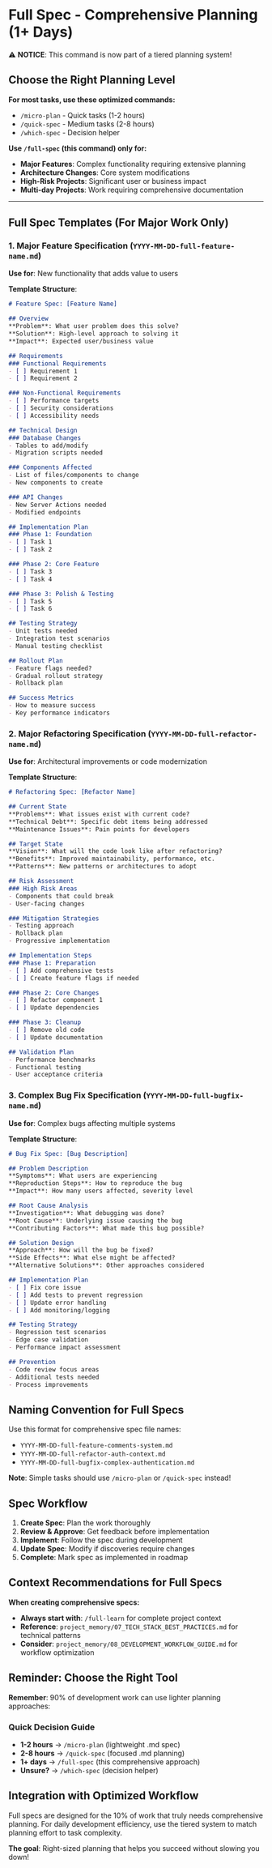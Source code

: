 # Full Spec - Comprehensive Planning (1+ Days)

⚠️ **NOTICE**: This command is now part of a tiered planning system!

## Choose the Right Planning Level

**For most tasks, use these optimized commands:**
- `/micro-plan` - Quick tasks (1-2 hours) 
- `/quick-spec` - Medium tasks (2-8 hours)
- `/which-spec` - Decision helper

**Use `/full-spec` (this command) only for:**
- **Major Features**: Complex functionality requiring extensive planning
- **Architecture Changes**: Core system modifications
- **High-Risk Projects**: Significant user or business impact
- **Multi-day Projects**: Work requiring comprehensive documentation

---

## Full Spec Templates (For Major Work Only)

### 1. Major Feature Specification (`YYYY-MM-DD-full-feature-name.md`)

**Use for**: New functionality that adds value to users

**Template Structure**:
```markdown
# Feature Spec: [Feature Name]

## Overview
**Problem**: What user problem does this solve?
**Solution**: High-level approach to solving it
**Impact**: Expected user/business value

## Requirements
### Functional Requirements
- [ ] Requirement 1
- [ ] Requirement 2

### Non-Functional Requirements
- [ ] Performance targets
- [ ] Security considerations
- [ ] Accessibility needs

## Technical Design
### Database Changes
- Tables to add/modify
- Migration scripts needed

### Components Affected
- List of files/components to change
- New components to create

### API Changes
- New Server Actions needed
- Modified endpoints

## Implementation Plan
### Phase 1: Foundation
- [ ] Task 1
- [ ] Task 2

### Phase 2: Core Feature
- [ ] Task 3
- [ ] Task 4

### Phase 3: Polish & Testing
- [ ] Task 5
- [ ] Task 6

## Testing Strategy
- Unit tests needed
- Integration test scenarios
- Manual testing checklist

## Rollout Plan
- Feature flags needed?
- Gradual rollout strategy
- Rollback plan

## Success Metrics
- How to measure success
- Key performance indicators
```

### 2. Major Refactoring Specification (`YYYY-MM-DD-full-refactor-name.md`)

**Use for**: Architectural improvements or code modernization

**Template Structure**:
```markdown
# Refactoring Spec: [Refactor Name]

## Current State
**Problems**: What issues exist with current code?
**Technical Debt**: Specific debt items being addressed
**Maintenance Issues**: Pain points for developers

## Target State
**Vision**: What will the code look like after refactoring?
**Benefits**: Improved maintainability, performance, etc.
**Patterns**: New patterns or architectures to adopt

## Risk Assessment
### High Risk Areas
- Components that could break
- User-facing changes

### Mitigation Strategies
- Testing approach
- Rollback plan
- Progressive implementation

## Implementation Steps
### Phase 1: Preparation
- [ ] Add comprehensive tests
- [ ] Create feature flags if needed

### Phase 2: Core Changes
- [ ] Refactor component 1
- [ ] Update dependencies

### Phase 3: Cleanup
- [ ] Remove old code
- [ ] Update documentation

## Validation Plan
- Performance benchmarks
- Functional testing
- User acceptance criteria
```

### 3. Complex Bug Fix Specification (`YYYY-MM-DD-full-bugfix-name.md`)

**Use for**: Complex bugs affecting multiple systems

**Template Structure**:
```markdown
# Bug Fix Spec: [Bug Description]

## Problem Description
**Symptoms**: What users are experiencing
**Reproduction Steps**: How to reproduce the bug
**Impact**: How many users affected, severity level

## Root Cause Analysis
**Investigation**: What debugging was done?
**Root Cause**: Underlying issue causing the bug
**Contributing Factors**: What made this bug possible?

## Solution Design
**Approach**: How will the bug be fixed?
**Side Effects**: What else might be affected?
**Alternative Solutions**: Other approaches considered

## Implementation Plan
- [ ] Fix core issue
- [ ] Add tests to prevent regression
- [ ] Update error handling
- [ ] Add monitoring/logging

## Testing Strategy
- Regression test scenarios
- Edge case validation
- Performance impact assessment

## Prevention
- Code review focus areas
- Additional tests needed
- Process improvements
```

## Naming Convention for Full Specs

Use this format for comprehensive spec file names:
- `YYYY-MM-DD-full-feature-comments-system.md`
- `YYYY-MM-DD-full-refactor-auth-context.md`
- `YYYY-MM-DD-full-bugfix-complex-authentication.md`

**Note**: Simple tasks should use `/micro-plan` or `/quick-spec` instead!

## Spec Workflow

1. **Create Spec**: Plan the work thoroughly
2. **Review & Approve**: Get feedback before implementation
3. **Implement**: Follow the spec during development
4. **Update Spec**: Modify if discoveries require changes
5. **Complete**: Mark spec as implemented in roadmap

## Context Recommendations for Full Specs

**When creating comprehensive specs:**
- **Always start with**: `/full-learn` for complete project context
- **Reference**: `project_memory/07_TECH_STACK_BEST_PRACTICES.md` for technical patterns
- **Consider**: `project_memory/08_DEVELOPMENT_WORKFLOW_GUIDE.md` for workflow optimization

## Reminder: Choose the Right Tool

**Remember**: 90% of development work can use lighter planning approaches:

### Quick Decision Guide
- **1-2 hours** → `/micro-plan` (lightweight .md spec)
- **2-8 hours** → `/quick-spec` (focused .md planning)  
- **1+ days** → `/full-spec` (this comprehensive approach)
- **Unsure?** → `/which-spec` (decision helper)

## Integration with Optimized Workflow

Full specs are designed for the 10% of work that truly needs comprehensive planning. For daily development efficiency, use the tiered system to match planning effort to task complexity.

**The goal**: Right-sized planning that helps you succeed without slowing you down!